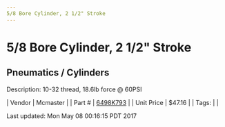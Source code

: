```yaml
---
5/8 Bore Cylinder, 2 1/2" Stroke
---
```

# 5/8 Bore Cylinder, 2 1/2" Stroke
## Pneumatics / Cylinders
Description: 	10-32 thread, 18.6lb force @ 60PSI 

| Vendor | Mcmaster | 
| Part # | [6498K793](https://www.mcmaster.com/#6498K793) | 
| Unit Price | $47.16 | 
| Tags: |  | 

Last updated: Mon May 08 00:16:15 PDT 2017